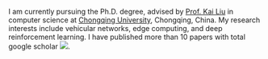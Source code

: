 I am currently pursuing the Ph.D. degree, advised by [Prof. Kai Liu](http://www.bdsc.site/team-page/193.html) in computer science at [Chongqing University](http://english.cqu.edu.cn), Chongqing, China. My research interests include vehicular networks, edge computing, and deep reinforcement learning. I have published more than 10 papers with total google scholar <a href='https://scholar.google.com/citations?user=DK5avZUAAAAJ'><img src="https://img.shields.io/endpoint?logo=Google%20Scholar&url=https%3A%2F%2Fcdn.jsdelivr.net%2Fgh%2FNeardws%2Fneardws.github.io@google-scholar-stats%2Fgs_data_shieldsio.json&labelColor=f6f6f6&color=9cf&style=flat&label=citations"></a>. 